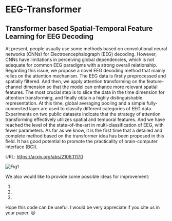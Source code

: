 # EEG-Transformer

## Transformer based Spatial-Temporal Feature Learning for EEG Decoding

At present, people usually use some methods based on convolutional neural networks (CNNs) for Electroencephalograph (EEG) decoding. However, CNNs have limitations in perceiving global dependencies, which is not adequate for common EEG paradigms with a strong overall relationship. Regarding this issue, we propose a novel EEG decoding method that mainly relies on the attention mechanism. The EEG data is firstly preprocessed and spatially filtered. And then, we apply attention transforming on the feature-channel dimension so that the model can enhance more relevant spatial features. The most crucial step is to slice the data in the time dimension for attention transforming, and finally obtain a highly distinguishable representation. At this time, global averaging pooling and a simple fully-connected layer are used to classify different categories of EEG data. Experiments on two public datasets indicate that the strategy of attention transforming effectively utilizes spatial and temporal features. And we have reached the level of the state-of-the-art in multi-classification of EEG, with fewer parameters. As far as we know, it is the first time that a detailed and complete method based on the transformer idea has been proposed in this field. It has good potential to promote the practicality of brain-computer interface (BCI).

URL: https://arxiv.org/abs/2106.11170

![Fig1](https://user-images.githubusercontent.com/19758589/123399456-35aac100-d5d7-11eb-87ea-d480765df6b7.png)

We also would like to provide some possible ideas for improvement:

1.   
2.   
3.

Hope this code can be useful. I would be very appreciate if you cite us in your paper. 😉 

